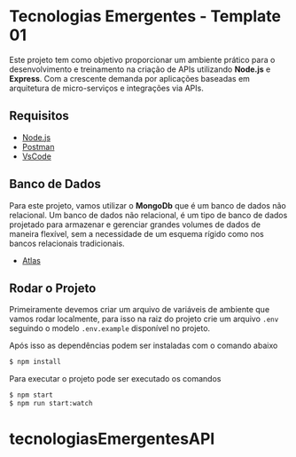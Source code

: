 # Tecnologias Emergentes - Template 01

Este projeto tem como objetivo proporcionar um ambiente prático para o desenvolvimento e treinamento na criação de APIs utilizando **Node.js** e **Express**. Com a crescente demanda por aplicações baseadas em arquitetura de micro-serviços e integrações via APIs.

## Requisitos

- [Node.js](https://nodejs.org/)
- [Postman](https://www.postman.com/)
- [VsCode](https://code.visualstudio.com/)

## Banco de Dados

Para este projeto, vamos utilizar o **MongoDb** que é um banco de dados não relacional. Um banco de dados não relacional, é um tipo de banco de dados projetado para armazenar e gerenciar grandes volumes de dados de maneira flexível, sem a necessidade de um esquema rígido como nos bancos relacionais tradicionais.

- [Atlas](https://account.mongodb.com/)

## Rodar o Projeto

Primeiramente devemos criar um arquivo de variáveis de ambiente que vamos rodar localmente, para isso na raiz do projeto crie um arquivo `.env` seguindo o modelo `.env.example` disponível no projeto.

Após isso as dependências podem ser instaladas com o comando abaixo

```bash
$ npm install
```

Para executar o projeto pode ser executado os comandos

```bash
$ npm start
$ npm run start:watch
```
# tecnologiasEmergentesAPI
